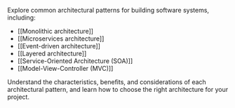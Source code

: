 Explore common architectural patterns for building software systems, including:

- [[Monolithic architecture]]
- [[Microservices architecture]]
- [[Event-driven architecture]]
- [[Layered architecture]]
- [[Service-Oriented Architecture (SOA)]]
- [[Model-View-Controller (MVC)]]

Understand the characteristics, benefits, and considerations of each architectural pattern, and learn how to choose the right architecture for your project.